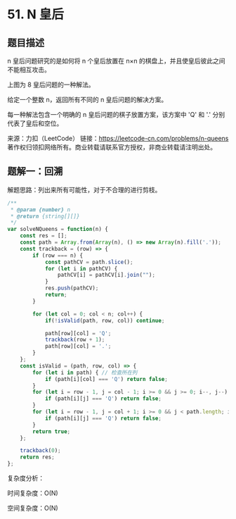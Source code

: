 # 51. N 皇后

## 题目描述

n 皇后问题研究的是如何将 n 个皇后放置在 n×n 的棋盘上，并且使皇后彼此之间不能相互攻击。

上图为 8 皇后问题的一种解法。

给定一个整数 n，返回所有不同的 n 皇后问题的解决方案。

每一种解法包含一个明确的 n 皇后问题的棋子放置方案，该方案中 'Q' 和 '.' 分别代表了皇后和空位。

来源：力扣（LeetCode）
链接：https://leetcode-cn.com/problems/n-queens
著作权归领扣网络所有。商业转载请联系官方授权，非商业转载请注明出处。

## 题解一：回溯

解题思路：列出来所有可能性，对于不合理的进行剪枝。

```js
/**
 * @param {number} n
 * @return {string[][]}
 */
var solveNQueens = function(n) {
    const res = [];
    const path = Array.from(Array(n), () => new Array(n).fill('.'));
    const trackback = (row) => {
        if (row === n) {
            const pathCV = path.slice();
            for (let i in pathCV) {
                pathCV[i] = pathCV[i].join("");
            }
            res.push(pathCV);
            return;
        }

        for (let col = 0; col < n; col++) {
            if(!isValid(path, row, col)) continue;

            path[row][col] = 'Q';
            trackback(row + 1);
            path[row][col] = '.';
        }
    };
    const isValid = (path, row, col) => {
        for (let i in path) { // 检查所在列
            if (path[i][col] === 'Q') return false;
        }
        for (let i = row - 1, j = col - 1; i >= 0 && j >= 0; i--, j--) { // 检查左上斜线
            if (path[i][j] === 'Q') return false;
        }
        for (let i = row - 1, j = col + 1; i >= 0 && j < path.length; i--, j++) { // 检查右上斜线
            if (path[i][j] === 'Q') return false;
        }
        return true;
    };

    trackback(0);
    return res;
};
```

复杂度分析：

时间复杂度：O(N)

空间复杂度：O(N)